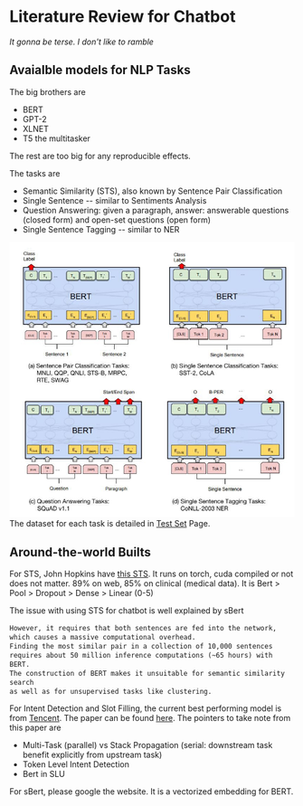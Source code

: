 # Literature Review for Chatbot

_It gonna be terse. I don't like to ramble_ 

## Avaialble models for NLP Tasks

The big brothers are
* BERT
* GPT-2
* XLNET
* T5 the multitasker

The rest are too big for any reproducible effects. 

The tasks are 
* Semantic Similarity (STS), also known by Sentence Pair Classification
* Single Sentence -- similar to Sentiments Analysis
* Question Answering: given a paragraph, answer: answerable questions (closed form) and open-set questions (open form)
* Single Sentence Tagging -- similar to NER 

![bert tasks](./Assets/bert_tasks.png)
The dataset for each task is detailed in [Test Set](./Test_sets.md) Page. 


## Around-the-world Builts

For STS, John Hopkins have [this STS](https://github.com/AndriyMulyar/semantic-text-similarity). It runs on torch, cuda compiled or not does not matter. 89% on web, 85% on clinical (medical data). It is Bert > Pool > Dropout > Dense > Linear (0-5)

The issue with using STS for chatbot is well explained by sBert
```
However, it requires that both sentences are fed into the network, 
which causes a massive computational overhead.
Finding the most similar pair in a collection of 10,000 sentences 
requires about 50 million inference computations (~65 hours) with BERT. 
The construction of BERT makes it unsuitable for semantic similarity search 
as well as for unsupervised tasks like clustering.
```

For Intent Detection and Slot Filling, the current best performing model is from [Tencent](https://github.com/LeePleased/StackPropagation-SLU). The paper can be found [here](https://arxiv.org/pdf/1909.02188.pdf). The pointers to take note from this paper are
* Multi-Task (parallel) vs Stack Propagation (serial: downstream task benefit explicitly from upstream task)
* Token Level Intent Detection
* Bert in SLU

For sBert, please google the website. It is a vectorized embedding for BERT. 
